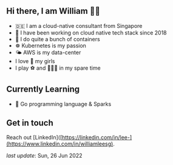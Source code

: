 <!--
**Lee-William/Lee-William** is a ✨ _special_ ✨ repository because its `README.md` (this file) appears on your GitHub profile.

Here are some ideas to get you started:

- 🔭 I’m currently working on ...
- 🌱 I’m currently learning ...
- 👯 I’m looking to collaborate on ...
- 🤔 I’m looking for help with ...
- 💬 Ask me about ...
- 📫 How to reach me: ...
- 😄 Pronouns: ...
- ⚡ Fun fact: ...
-->

## Hi there, I am William 👋🏼

- 🇩🇪 I am a cloud-native consultant from Singapore
- 🔷 I have been working on cloud native tech stack since 2018
- 🐳 I do quite a bunch of containers
- ☸️ Kubernetes is my passion
- 🌤 AWS is my data-center
- I love 💞 my girls
- I play ⚽️ and 🏃🏻‍♂️ in my spare time

## Currently Learning

- 🦀 Go programming language & Sparks


## Get in touch

Reach out [LinkedIn]([https://linkedin.com/in/lee-](https://www.linkedin.com/in/williamleesg).

_last update_: Sun, 26 Jun 2022
